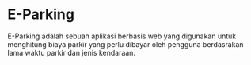 # E-Parking
E-Parking adalah sebuah aplikasi berbasis web yang digunakan untuk menghitung biaya parkir yang perlu dibayar oleh pengguna berdasrakan lama waktu parkir dan jenis kendaraan.
